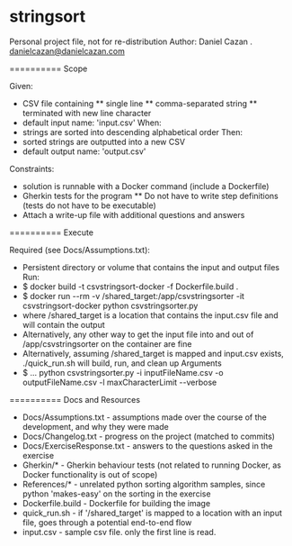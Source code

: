 # stringsort
Personal project file, not for re-distribution
Author: Daniel Cazan . danielcazan@danielcazan.com

==========
Scope

Given: 
* CSV file containing
** single line
** comma-separated string
** terminated with new line character
* default input name: 'input.csv'
When:
* strings are sorted into descending alphabetical order
Then:
* sorted strings are outputted into a new CSV
* default output name: 'output.csv'

Constraints:
* solution is runnable with a Docker command (include a Dockerfile)
* Gherkin tests for the program
** Do not have to write step definitions (tests do not have to be executable)
* Attach a write-up file with additional questions and answers

==========
Execute

Required (see Docs/Assumptions.txt):
* Persistent directory or volume that contains the input and output files
Run:
* $ docker build -t csvstringsort-docker -f Dockerfile.build .
* $ docker run --rm -v /shared_target:/app/csvstringsorter -it csvstringsort-docker python csvstringsorter.py
*   where /shared_target is a location that contains the input.csv file and will contain the output 
* Alternatively, any other way to get the input file into and out of /app/csvstringsorter on the container are fine
* Alternatively, assuming /shared_target is mapped and input.csv exists, ./quick_run.sh will build, run, and clean up
Arguments
* $ ... python csvstringsorter.py -i inputFileName.csv -o outputFileName.csv -l maxCharacterLimit --verbose

==========
Docs and Resources

* Docs/Assumptions.txt - assumptions made over the course of the development, and why they were made
* Docs/Changelog.txt - progress on the project (matched to commits)
* Docs/ExerciseResponse.txt - answers to the questions asked in the exercise
* Gherkin/* - Gherkin behaviour tests (not related to running Docker, as Docker functionality is out of scope)
* References/* - unrelated python sorting algorithm samples, since python 'makes-easy' on the sorting in the exercise
* Dockerfile.build - Dockerfile for building the image 
* quick_run.sh - if '/shared_target' is mapped to a location with an input file, goes through a potential end-to-end flow
* input.csv - sample csv file.  only the first line is read.  